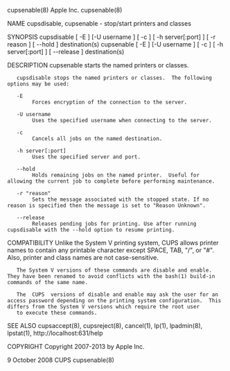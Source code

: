 cupsenable(8)                                                                                     Apple Inc.                                                                                    cupsenable(8)



NAME
       cupsdisable, cupsenable - stop/start printers and classes

SYNOPSIS
       cupsdisable [ -E ] [-U username ] [ -c ] [ -h server[:port] ] [ -r reason ] [ --hold ] destination(s)
       cupsenable [ -E ] [-U username ] [ -c ] [ -h server[:port] ] [ --release ] destination(s)

DESCRIPTION
       cupsenable starts the named printers or classes.

       cupsdisable stops the named printers or classes.  The following options may be used:

       -E
            Forces encryption of the connection to the server.

       -U username
            Uses the specified username when connecting to the server.

       -c
            Cancels all jobs on the named destination.

       -h server[:port]
            Uses the specified server and port.

       --hold
            Holds remaining jobs on the named printer.  Useful for allowing the current job to complete before performing maintenance.

       -r "reason"
            Sets the message associated with the stopped state. If no reason is specified then the message is set to "Reason Unknown".

       --release
            Releases pending jobs for printing. Use after running cupsdisable with the --hold option to resume printing.

COMPATIBILITY
       Unlike the System V printing system, CUPS allows printer names to contain any printable character except SPACE, TAB, "/", or "#".  Also, printer and class names are not case-sensitive.

       The System V versions of these commands are disable and enable. They have been renamed to avoid conflicts with the bash(1) build-in commands of the same name.

       The  CUPS  versions of disable and enable may ask the user for an access password depending on the printing system configuration.  This differs from the System V versions which require the root user
       to execute these commands.

SEE ALSO
       cupsaccept(8), cupsreject(8), cancel(1), lp(1), lpadmin(8), lpstat(1),
       http://localhost:631/help

COPYRIGHT
       Copyright 2007-2013 by Apple Inc.




9 October 2008                                                                                       CUPS                                                                                       cupsenable(8)

